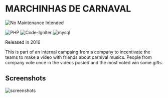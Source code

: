 # MARCHINHAS DE CARNAVAL

![No Maintenance Intended](https://img.shields.io/badge/No%20Maintenance%20Intended-%E2%9C%95-red.svg?style=for-the-badge)

![PHP](https://img.shields.io/badge/PHP-777BB4?style=for-the-badge&logo=php&logoColor=white)
![Code-Igniter](https://img.shields.io/badge/CodeIgniter-%23EF4223.svg?style=for-the-badge&logo=codeIgniter&logoColor=white)
![mysql](https://img.shields.io/badge/MySQL-00000F?style=for-the-badge&logo=mysql&logoColor=white)

Released in 2016

This is part of an internal campaing from a company to incentivate the teams to make a video with friends about carnival musics. People from company vote once in the videos posted and the most voted win some gifts.

## Screenshots

![screenshots](https://github.com/wildiney/promotional-website-carnival-send-lvideos/blob/master/screenshots/screenshot-01.png)
